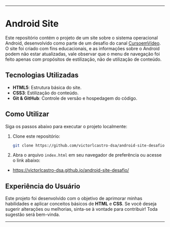 
---

# Android Site

Este repositório contém o projeto de um site sobre o sistema operacional Android, desenvolvido como parte de um desafio do canal [CursoemVídeo](https://www.youtube.com/c/CursoemV%C3%ADdeo). O site foi criado com fins educacionais, e as informações sobre o Android podem não estar atualizadas, vale observar que o menu de navegação foi feito apenas com propósitos de estilização, não de utilização de conteúdo.

## Tecnologias Utilizadas

- **HTML5**: Estrutura básica do site.
- **CSS3**: Estilização do conteúdo.
- **Git & GitHub**: Controle de versão e hospedagem do código.

## Como Utilizar

Siga os passos abaixo para executar o projeto localmente:

1. Clone este repositório:

   ```bash
   git clone https://github.com/victorlcastro-dsa/android-site-desafio.git
   ```

2. Abra o arquivo `index.html` em seu navegador de preferência ou acesse o link abaixo:
- <a href="https://victorlcastro-dsa.github.io/android-site-desafio/">https://victorlcastro-dsa.github.io/android-site-desafio/</a>

## Experiência do Usuário

Este projeto foi desenvolvido com o objetivo de aprimorar minhas habilidades e aplicar conceitos básicos de **HTML** e **CSS**. Se você deseja sugerir alterações ou melhorias, sinta-se à vontade para contribuir! Toda sugestão será bem-vinda.

---
